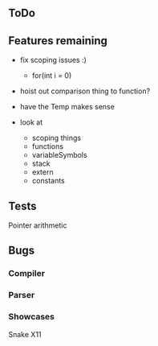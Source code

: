 ## ToDo

## Features remaining



* fix scoping issues :)
  * for(int i = 0)

* hoist out comparison thing to function?
* have the Temp makes sense
* look at
  * scoping things
  * functions
  * variableSymbols
  * stack
  * extern
  * constants






## Tests
Pointer arithmetic


## Bugs
### Compiler

### Parser


### Showcases
Snake X11 

